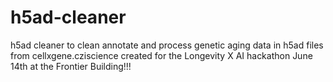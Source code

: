 # h5ad-cleaner
h5ad cleaner to clean annotate and process genetic aging data in h5ad files from cellxgene.cziscience created for the Longevity X AI hackathon June 14th at the Frontier Building!!!
